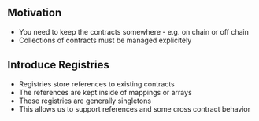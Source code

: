## Motivation
*   You need to keep the contracts somewhere - e.g. on chain or off chain
*   Collections of contracts must be managed explicitely

## Introduce Registries
*   Registries store references to existing contracts
*   The references are kept inside of mappings or arrays
*   These registries are generally singletons
*   This allows us to support references and some cross contract behavior